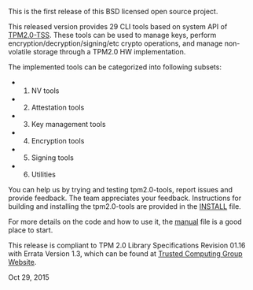 This is the first release of this BSD licensed open source project.

This released version provides 29 CLI tools based on system API of [TPM2.0-TSS](https://github.com/01org/TPM2.0-TSS). These tools can be used to manage keys, perform encryption/decryption/signing/etc crypto operations, and manage non-volatile storage through a TPM2.0 HW implementation.

The implemented tools can be categorized into following subsets:
* 1. NV tools
* 2. Attestation tools
* 3. Key management tools
* 4. Encryption tools
* 5. Signing tools
* 6. Utilities

You can help us by trying and testing tpm2.0-tools, report issues and provide feedback. The team appreciates your feedback. Instructions for building and installing the tpm2.0-tools are provided in the [INSTALL](https://github.com/01org/tpm2.0-tools/blob/master/INSTALL) file.

For more details on the code and how to use it, the [manual](https://github.com/01org/tpm2.0-tools/blob/master/manual) file is a good place to start.

This release is compliant to TPM 2.0 Library Specifications Revision 01.16 with Errata Version 1.3, which can be found at [Trusted Computing Group Website](http://www.trustedcomputinggroup.com).

Oct 29, 2015